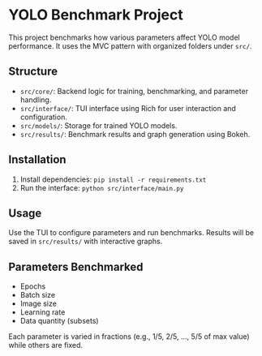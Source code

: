 # YOLO Benchmark Project

This project benchmarks how various parameters affect YOLO model performance. It uses the MVC pattern with organized folders under `src/`.

## Structure

- `src/core/`: Backend logic for training, benchmarking, and parameter handling.
- `src/interface/`: TUI interface using Rich for user interaction and configuration.
- `src/models/`: Storage for trained YOLO models.
- `src/results/`: Benchmark results and graph generation using Bokeh.

## Installation

1. Install dependencies: `pip install -r requirements.txt`
2. Run the interface: `python src/interface/main.py`

## Usage

Use the TUI to configure parameters and run benchmarks. Results will be saved in `src/results/` with interactive graphs.

## Parameters Benchmarked

- Epochs
- Batch size
- Image size
- Learning rate
- Data quantity (subsets)

Each parameter is varied in fractions (e.g., 1/5, 2/5, ..., 5/5 of max value) while others are fixed.
